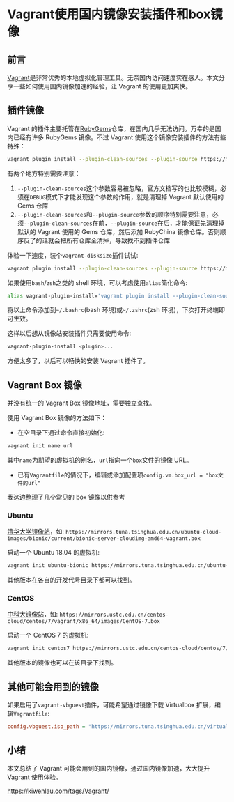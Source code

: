 # Vagrant使用国内镜像安装插件和box镜像

## 前言

[Vagrant](https://www.vagrantup.com/)是非常优秀的本地虚拟化管理工具。无奈国内访问速度实在感人。本文分享一些如何使用国内镜像加速的经验，让 Vagrant 的使用更加爽快。

## 插件镜像

Vagrant 的插件主要托管在[RubyGems](https://rubygems.org/)仓库，在国内几乎无法访问。万幸的是国内已经有许多 RubyGems 镜像。不过 Vagrant 使用这个镜像安装插件的方法有些特殊：

```bash
vagrant plugin install --plugin-clean-sources --plugin-source https://mirrors.aliyun.com/rubygems/ <plugin>...
```

有两个地方特别需要注意：

1. `--plugin-clean-sources`这个参数容易被忽略，官方文档写的也比较模糊，必须在`DEBUG`模式下才能发现这个参数的作用，就是清理掉 Vagrant 默认使用的 Gems 仓库
2. `--plugin-clean-sources`和`--plugin-source`参数的顺序特别需要注意，必须`--plugin-clean-sources`在前，`--plugin-source`在后，才能保证先清理掉默认的 Vagrant 使用的 Gems 仓库，然后添加 RubyChina 镜像仓库。否则顺序反了的话就会把所有仓库全清掉，导致找不到插件仓库

体验一下速度，装个`vagrant-disksize`插件试试:

```bash
vagrant plugin install --plugin-clean-sources --plugin-source https://mirrors.aliyun.com/rubygems/ vagrant-disksize
```

如果使用`bash`/`zsh`之类的 shell 环境，可以考虑使用`alias`简化命令:

```bash
alias vagrant-plugin-install='vagrant plugin install --plugin-clean-sources --plugin-source https://mirrors.aliyun.com/rubygems/'
```

将以上命令添加到`~/.bashrc`(bash 环境)或`~/.zshrc`(zsh 环境)，下次打开终端即可生效。

这样以后想从镜像站安装插件只需要使用命令:

```bash
vagrant-plugin-install <plugin>...
```

方便太多了，以后可以畅快的安装 Vagrant 插件了。

## Vagrant Box 镜像

并没有统一的 Vagrant Box 镜像地址，需要独立查找。

使用 Vagrant Box 镜像的方法如下：

- 在空目录下通过命令直接初始化:

```bash
vagrant init name url
```

其中`name`为期望的虚拟机的别名，`url`指向一个`box`文件的镜像 URL。

- 已有`Vagrantfile`的情况下，编辑或添加配置项`config.vm.box_url = "box文件的url"`

我这边整理了几个常见的 box 镜像以供参考

### Ubuntu

[清华大学镜像站](https://mirrors.tuna.tsinghua.edu.cn/ubuntu-cloud-images/)，如: `https://mirrors.tuna.tsinghua.edu.cn/ubuntu-cloud-images/bionic/current/bionic-server-cloudimg-amd64-vagrant.box`

启动一个 Ubuntu 18.04 的虚拟机:

```bash
vagrant init ubuntu-bionic https://mirrors.tuna.tsinghua.edu.cn/ubuntu-cloud-images/bionic/current/bionic-server-cloudimg-amd64-vagrant.box
```

其他版本在各自的开发代号目录下都可以找到。

### CentOS

[中科大镜像站](https://mirrors.ustc.edu.cn/centos-cloud/)，如: `https://mirrors.ustc.edu.cn/centos-cloud/centos/7/vagrant/x86_64/images/CentOS-7.box`

启动一个 CentOS 7 的虚拟机:

```bash
vagrant init centos7 https://mirrors.ustc.edu.cn/centos-cloud/centos/7/vagrant/x86_64/images/CentOS-7.box
```

其他版本的镜像也可以在该目录下找到。

## 其他可能会用到的镜像

如果启用了`vagrant-vbguest`插件，可能希望通过镜像下载 Virtualbox 扩展，编辑`Vagrantfile`:

```ini
config.vbguest.iso_path = "https://mirrors.tuna.tsinghua.edu.cn/virtualbox/%{version}/VBoxGuestAdditions_%{version}.iso"
```

## 小结

本文总结了 Vagrant 可能会用到的国内镜像，通过国内镜像加速，大大提升 Vagrant 使用体验。

https://kiwenlau.com/tags/Vagrant/